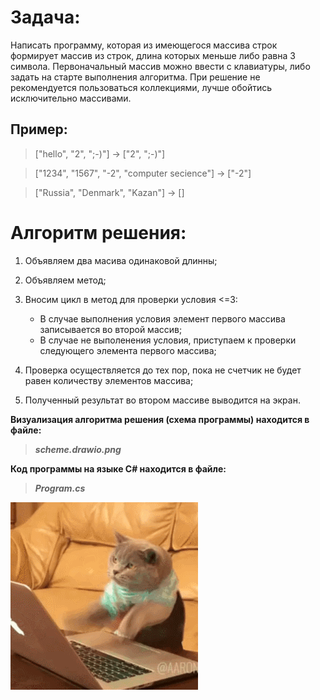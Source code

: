# Задача:
Написать программу, которая из имеющегося массива строк формирует массив из строк, длина которых меньше либо равна 3 символа. Первоначальный массив можно ввести с клавиатуры, либо задать на старте выполнения алгоритма. При решение не рекомендуется пользоваться коллекциями, лучше обойтись исключительно массивами.

## Пример:

> ["hello", "2", ";-)"] -> ["2", ";-)"]

> ["1234", "1567", "-2", "computer secience"] -> ["-2"]

> ["Russia", "Denmark", "Kazan"] -> []


# Алгоритм решения:
1. Объявляем два масива одинаковой длинны;
2. Объявляем метод;
3. Вносим цикл в метод для проверки условия <=3:

    * В случае выполнения условия элемент первого массива записывается во второй массив;
    * В случае не выполенения условия, приступаем к проверки следующего элемента первого массива;
4. Проверка осуществляется до тех пор, пока не счетчик не будет равен количеству элементов массива;
5. Полученный результат во втором массиве выводится на экран.
    
**Визуализация алгоритма решения (схема программы) находится в файле:**
> __*scheme.drawio.png*__

**Код программы на языке C# находится в файле:**
>__*Program.cs*__ 





![Пишем код :)](https://github.com/SergeyYashagin/Test_worck_YashaginS/blob/master/obj/2GU.gif)
